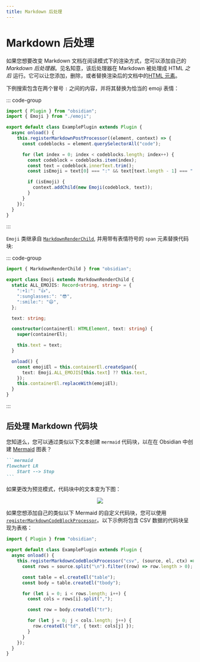 ```yaml
---
title: Markdown 后处理
---
```

# Markdown 后处理

如果您想要改变 Markdown 文档在阅读模式下的渲染方式，您可以添加自己的 _Markdown 后处理器_。见名知意，该后处理器在 Markdown 被处理成 HTML _之后_ 运行。它可以让您添加，删除，或者替换渲染后的文档中的[HTML 元素](../user-interface/html-elements.md)。

下例搜索包含在两个冒号 `:` 之间的内容，并将其替换为恰当的 emoji 表情：

::: code-group

```ts [main.ts] {6,15}
import { Plugin } from "obsidian";
import { Emoji } from "./emoji";

export default class ExamplePlugin extends Plugin {
  async onload() {
    this.registerMarkdownPostProcessor((element, context) => {
      const codeblocks = element.querySelectorAll("code");

      for (let index = 0; index < codeblocks.length; index++) {
        const codeblock = codeblocks.item(index);
        const text = codeblock.innerText.trim();
        const isEmoji = text[0] === ":" && text[text.length - 1] === ":";

        if (isEmoji) {
          context.addChild(new Emoji(codeblock, text));
        }
      }
    });
  }
}
```

:::

`Emoji` 类继承自 [`MarkdownRenderChild`](../reference/typescript/classes/MarkdownRenderChild.md), 并用带有表情符号的 `span` 元素替换代码块:

::: code-group

```ts [emoji.ts] {3,19-22}
import { MarkdownRenderChild } from "obsidian";

export class Emoji extends MarkdownRenderChild {
  static ALL_EMOJIS: Record<string, string> = {
    ":+1:": "👍",
    ":sunglasses:": "😎",
    ":smile:": "😄",
  };

  text: string;

  constructor(containerEl: HTMLElement, text: string) {
    super(containerEl);

    this.text = text;
  }

  onload() {
    const emojiEl = this.containerEl.createSpan({
      text: Emoji.ALL_EMOJIS[this.text] ?? this.text,
    });
    this.containerEl.replaceWith(emojiEl);
  }
}
```

:::

## 后处理 Markdown 代码块

您知道么，您可以通过类似以下文本创建 `mermaid` 代码块，以在在 Obsidian 中创建 [Mermaid](https://mermaid-js.github.io/) 图表？

````md
```mermaid
flowchart LR
    Start --> Stop
```
````

如果更改为预览模式，代码块中的文本变为下图：

<div align="center">

<img src="https://user-images.githubusercontent.com/9375823/185280124-ffe398be-b166-4fb5-b482-d9fc8f65fd90.png" />

</div>

如果您想添加自己的类似以下 Mermaid 的自定义代码块，您可以使用 [`registerMarkdownCodeBlockProcessor`](../reference/typescript/classes/Plugin_2.md#registermarkdowncodeblockprocessor)。以下示例将包含 CSV 数据的代码块呈现为表格：

```ts
import { Plugin } from "obsidian";

export default class ExamplePlugin extends Plugin {
  async onload() {
    this.registerMarkdownCodeBlockProcessor("csv", (source, el, ctx) => {
      const rows = source.split("\n").filter((row) => row.length > 0);

      const table = el.createEl("table");
      const body = table.createEl("tbody");

      for (let i = 0; i < rows.length; i++) {
        const cols = rows[i].split(",");

        const row = body.createEl("tr");

        for (let j = 0; j < cols.length; j++) {
          row.createEl("td", { text: cols[j] });
        }
      }
    });
  }
}
```

